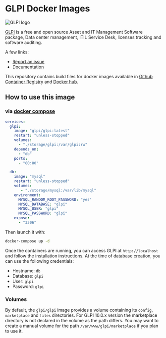 # GLPI Docker Images

![GLPI logo](https://raw.githubusercontent.com/glpi-project/glpi/main/public/pics/logos/logo-GLPI-250-black.png)

[GLPI](https://glpi-project.org) is a free and open source Asset and IT Management Software package, Data center management, ITIL Service Desk, licenses tracking and software auditing.

A few links:

- [Report an issue](https://github.com/glpi-project/glpi/issues/new?template=bug_report.yml)
- [Documentation](https://glpi-project.org/documentation/)


This repository contains build files for docker images available in [Github Container Registry](https://github.com/orgs/glpi-project/packages?ecosystem=container) and [Docker hub](https://hub.docker.com/r/glpi/glpi).

## How to use this image

### via [docker compose](https://github.com/docker/compose)

```yaml
services:
  glpi:
    image: "glpi/glpi:latest"
    restart: "unless-stopped"
    volumes:
      - "./storage/glpi:/var/glpi:rw"
    depends_on:
      - "db"
    ports:
      - "80:80"

  db:
    image: "mysql"
    restart: "unless-stopped"
    volumes:
       - "./storage/mysql:/var/lib/mysql"
    environment:
      MYSQL_RANDOM_ROOT_PASSWORD: "yes"
      MYSQL_DATABASE: "glpi"
      MYSQL_USER: "glpi"
      MYSQL_PASSWORD: "glpi"
    expose:
      - "3306"
```

Then launch it with:

```bash
docker-compose up -d
```

Once the containers are running, you can access GLPI at `http://localhost` and follow the installation instructions.
At the time of database creation, you can use the following credentials:

- Hostname: `db`
- Database: `glpi`
- User: `glpi`
- Password: `glpi`

### Volumes

By default, the `glpi/glpi` image provides a volume containing its `config`, `marketplace` and `files` directories.
For GLPI 10.0.x version the marketplace directory is not declared in the volume as the path differs. You may want to create a manual volume for the path `/var/www/glpi/marketplace` if you plan to use it.

